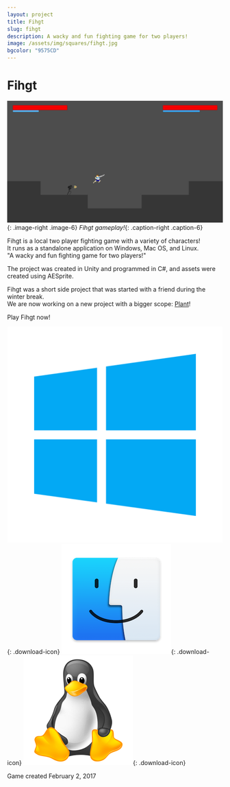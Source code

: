 ```yaml
---
layout: project
title: Fihgt
slug: fihgt
description: A wacky and fun fighting game for two players!
image: /assets/img/squares/fihgt.jpg
bgcolor: "9575CD"
---
```


# Fihgt

![Fihgt](/assets/img/fihgt1-min.jpg){: .image-right .image-6}
*Fihgt gameplay!*{: .caption-right .caption-6}

Fihgt is a local two player fighting game with a variety of characters!  
It runs as a standalone application on Windows, Mac OS, and Linux.  
"A wacky and fun fighting game for two players!"  

The project was created in Unity and programmed in C#, and assets were created using AESprite.  

Fihgt was a short side project that was started with a friend during the winter break.  
We are now working on a new project with a bigger scope: [Plant](/projects/plant)!  


Play Fihgt now!  

[![Fihgt Windows](/assets/icons/winicon.png)](https://cdn.williamqin.com/Fihgt/Fihgt_win.zip){: .download-icon}
[![Fihgt Mac](/assets/icons/macicon.png)](https://cdn.williamqin.com/Fihgt/Fihgt_mac.zip){: .download-icon}
[![Fihgt Linux](/assets/icons/linicon.png)](https://cdn.williamqin.com/Fihgt/Fihgt_linux.zip){: .download-icon}


Game created February 2, 2017